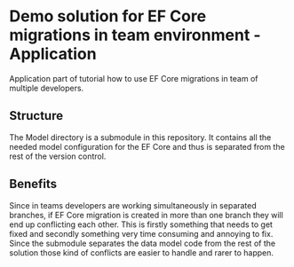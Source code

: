 # Demo solution for EF Core migrations in team environment - Application
Application part of tutorial how to use EF Core migrations in team of multiple developers.

## Structure
The Model directory is a submodule in this repository. It contains all the needed model configuration for the EF Core and thus is separated from the rest of the version control.

## Benefits
Since in teams developers are working simultaneously in separated branches, if EF Core migration is created in more than one branch they will end up conflicting each other. This is firstly something that needs to get fixed and secondly something very time consuming and annoying to fix. Since the submodule separates the data model code from the rest of the solution those kind of conflicts are easier to handle and rarer to happen.
